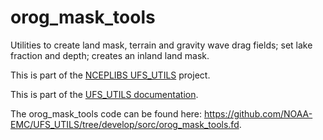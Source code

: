 
# orog_mask_tools

Utilities to create land mask, terrain and gravity wave drag fields;
set lake fraction and depth; creates an inland land mask.

This is part of the [NCEPLIBS
UFS_UTILS](https://github.com/NOAA-EMC/UFS_UTILS) project.

This is part of the <a href="../index.html">UFS_UTILS documentation</a>.

The orog_mask_tools code can be found here:
https://github.com/NOAA-EMC/UFS_UTILS/tree/develop/sorc/orog_mask_tools.fd.

